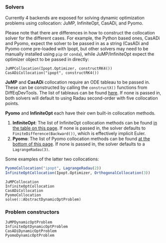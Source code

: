 ### Solvers

Currently 4 backends are exposed for solving dynamic optimization problems using collocation: JuMP, InfiniteOpt, CasADi, and Pyomo.

Please note that there are differences in how to construct the collocation solver for the different cases. For example, the Python based ones, CasADi and Pyomo, expect the solver to be passed in as a string (CasADi and Pyomo come pre-loaded with Ipopt, but other solvers may need to be manually installed using `pip` or `conda`), while JuMP/InfiniteOpt expect the optimizer object to be passed in directly:

```
JuMPCollocation(Ipopt.Optimizer, constructRK4())
CasADiCollocation("ipopt", constructRK4())
```

**JuMP** and **CasADi** collocation require an ODE tableau to be passed in. These can be constructed by calling the `constructX()` functions from DiffEqDevTools. The list of tableaus can be found [here](https://docs.sciml.ai/DiffEqDevDocs/dev/internals/tableaus/). If none is passed in, both solvers will default to using Radau second-order with five collocation points.

**Pyomo** and **InfiniteOpt** each have their own built-in collocation methods.

 1. **InfiniteOpt**: The list of InfiniteOpt collocation methods can be found [in the table on this page](https://infiniteopt.github.io/InfiniteOpt.jl/stable/guide/derivative/). If none is passed in, the solver defaults to `FiniteDifference(Backward())`, which is effectively implicit Euler.
 2. **Pyomo**: The list of Pyomo collocation methods can be found [at the bottom of this page](https://github.com/SciML/Pyomo.jl). If none is passed in, the solver defaults to a `LagrangeRadau(3)`.

Some examples of the latter two collocations:

```julia
PyomoCollocation("ipopt", LagrangeRadau(2))
InfiniteOptCollocation(Ipopt.Optimizer, OrthogonalCollocation(3))
```

```@docs; canonical = false
JuMPCollocation
InfiniteOptCollocation
CasADiCollocation
PyomoCollocation
solve(::AbstractDynamicOptProblem)
```

### Problem constructors

```@docs; canonical = false
JuMPDynamicOptProblem
InfiniteOptDynamicOptProblem
CasADiDynamicOptProblem
PyomoDynamicOptProblem
```
